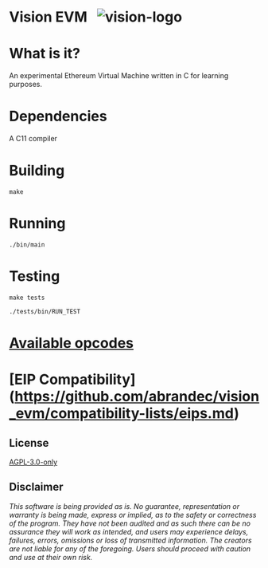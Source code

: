 # Vision EVM &nbsp; ![vision-logo](contents/images/vision.png)

# What is it?
An experimental Ethereum Virtual Machine written in C for learning purposes.

# Dependencies
A C11 compiler

# Building
```
make
```

# Running
```
./bin/main
```

# Testing
```
make tests

./tests/bin/RUN_TEST
```
# [Available opcodes](https://github.com/abrandec/vision_evm/compatibility-lists/opcodes.md)

# [EIP Compatibility] (https://github.com/abrandec/vision_evm/compatibility-lists/eips.md)

## License

[AGPL-3.0-only](https://github.com/abrandec/vision_evm/blob/master/LICENSE)

## Disclaimer

_This software is being provided as is. No guarantee, representation or warranty is being made, express or implied, as to the safety or correctness of the program. They have not been audited and as such there can be no assurance they will work as intended, and users may experience delays, failures, errors, omissions or loss of transmitted information. The creators are not liable for any of the foregoing. Users should proceed with caution and use at their own risk._